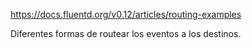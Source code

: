https://docs.fluentd.org/v0.12/articles/routing-examples

Diferentes formas de routear los eventos a los destinos.
